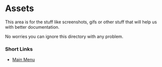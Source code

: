 # Assets

This area is for the stuff like screenshots, gifs or other stuff that will help us with better documentation.

No worries you can ignore this directory with any problem.

### Short Links
- [Main Menu](./../../../)
